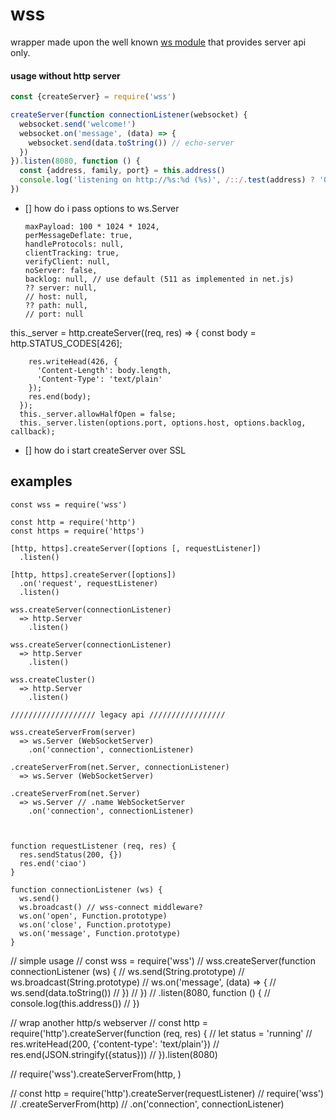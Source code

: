 # wss
wrapper made upon the well known [ws module](https://www.npmjs.org/package/ws) that provides server api only.


#### usage without http server

```javascript
const {createServer} = require('wss')

createServer(function connectionListener(websocket) {
  websocket.send('welcome!')
  websocket.on('message', (data) => {
    websocket.send(data.toString()) // echo-server
  })
}).listen(8080, function () {
  const {address, family, port} = this.address()
  console.log('listening on http://%s:%d (%s)', /::/.test(address) ? '0.0.0.0' : address, port, family)
})
```
- [] how do i pass options to ws.Server

      maxPayload: 100 * 1024 * 1024,
      perMessageDeflate: true,
      handleProtocols: null,
      clientTracking: true,
      verifyClient: null,
      noServer: false,
      backlog: null, // use default (511 as implemented in net.js)
      ?? server: null,
      // host: null,
      ?? path: null,
      // port: null


this._server = http.createServer((req, res) => {
        const body = http.STATUS_CODES[426];

        res.writeHead(426, {
          'Content-Length': body.length,
          'Content-Type': 'text/plain'
        });
        res.end(body);
      });
      this._server.allowHalfOpen = false;
      this._server.listen(options.port, options.host, options.backlog, callback);


- [] how do i start createServer over SSL

## examples
    const wss = require('wss')

    const http = require('http')
    const https = require('https')

    [http, https].createServer([options [, requestListener])
      .listen()

    [http, https].createServer([options])
      .on('request', requestListener)
      .listen()

    wss.createServer(connectionListener)
      => http.Server
        .listen()

    wss.createServer(connectionListener)
      => http.Server
        .listen()

    wss.createCluster()
      => http.Server
        .listen()

    /////////////////// legacy api /////////////////

    wss.createServerFrom(server)
      => ws.Server (WebSocketServer)
        .on('connection', connectionListener)

    .createServerFrom(net.Server, connectionListener)
      => ws.Server (WebSocketServer)

    .createServerFrom(net.Server)
      => ws.Server // .name WebSocketServer
        .on('connection', connectionListener)



    function requestListener (req, res) {
      res.sendStatus(200, {})
      res.end('ciao')
    }

    function connectionListener (ws) {
      ws.send()
      ws.broadcast() // wss-connect middleware?
      ws.on('open', Function.prototype)
      ws.on('close', Function.prototype)
      ws.on('message', Function.prototype)
    }
// simple usage
// const wss = require('wss')
// wss.createServer(function connectionListener (ws) {
//   ws.send(String.prototype)
//   ws.broadcast(String.prototype)
//   ws.on('message', (data) => {
//     ws.send(data.toString())
//   })
// })
// .listen(8080, function () {
//   console.log(this.address())
// })

// wrap another http/s webserver
// const http = require('http').createServer(function (req, res) {
//   let status = 'running'
//   res.writeHead(200, {'content-type': 'text/plain'})
//   res.end(JSON.stringify({status}))
// }).listen(8080)

// require('wss').createServerFrom(http, )

// const http = require('http').createServer(requestListener)
// require('wss')
//   .createServerFrom(http)
//   .on('connection', connectionListener)

